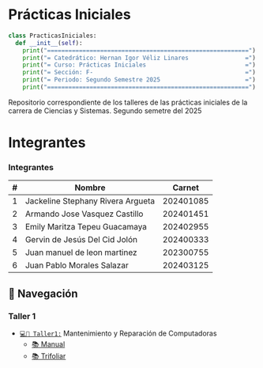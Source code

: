 # Prácticas Iniciales

```python
class PracticasIniciales:
  def __init__(self):
    print("=========================================================")
    print("= Catedrático: Hernan Igor Véliz Linares                =")
    print("= Curso: Prácticas Iniciales                            =")
    print("= Sección: F-                                           =")
    print("= Periodo: Segundo Semestre 2025                        =")
    print("=========================================================")
```

Repositorio correspondiente de los talleres de las prácticas iniciales de la carrera de Ciencias y Sistemas. Segundo semetre del 2025

# Integrantes

### Integrantes

| #   | Nombre                                                                  | Carnet    |
| --- | ----------------------------------------------------------------------- | --------- |
| 1   | Jackeline Stephany Rivera Argueta                                       | 202401085 |
| 2   | Armando Jose Vasquez Castillo                                           | 202401451 |
| 3   | Emily Maritza Tepeu Guacamaya                                           | 202402955 |
| 4   | Gervin de Jesús Del Cid Jolón                                           | 202400333 |
| 5   | Juan manuel de leon martinez                                            | 202300755 |
| 6   | Juan Pablo Morales Salazar                                              | 202403125 |



## 🚀 Navegación

### Taller 1

- [`💻🔧 Taller1:`](./Taller1/) Mantenimiento y Reparación de Computadoras
  - [📚 Manual](./Taller1/Manual.pdf)
  - [📚 Trifoliar](./Taller1/Trifoliar%20Mantenimiento%20de%20Computadora.pdf)